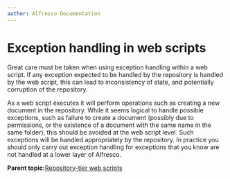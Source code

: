 ```yaml
---
author: Alfresco Documentation
---
```


# Exception handling in web scripts

Great care must be taken when using exception handling within a web script. If any exception expected to be handled by the repository is handled by the web script, this can lead to inconsistency of state, and potentially corruption of the repository.

As a web script executes it will perform operations such as creating a new document in the repository. While it seems logical to handle possible exceptions, such as failure to create a document \(possibly due to permissions, or the existence of a document with the same name in the same folder\), this should be avoided at the web script level. Such exceptions will be handled appropriately by the repository. In practice you should only carry out exception handling for exceptions that you know are not handled at a lower layer of Alfresco.

**Parent topic:**[Repository-tier web scripts](../concepts/ws-overview.md)

